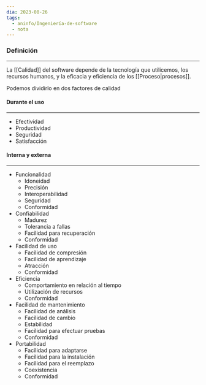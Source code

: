 ```yaml
---
dia: 2023-08-26
tags:
  - aninfo/Ingeniería-de-software
  - nota
---
```

### Definición
---
La [[Calidad]] del software depende de la tecnología que utilicemos, los recursos humanos, y la eficacia y eficiencia de los [[Proceso|procesos]].

Podemos dividirlo en dos factores de calidad

#### Durante el uso
---
* Efectividad
* Productividad
* Seguridad
* Satisfacción

#### Interna y externa
---
* Funcionalidad
	* Idoneidad
	* Precisión
	* Interoperabilidad
	* Seguridad
	* Conformidad
* Confiabilidad
	* Madurez
	* Tolerancia a fallas
	* Facilidad para recuperación
	* Conformidad
* Facilidad de uso
	* Facilidad de compresión
	* Facilidad de aprendizaje
	* Atracción
	* Conformidad
* Eficiencia
	* Comportamiento en relación al tiempo
	* Utilización de recursos
	* Conformidad
* Facilidad de mantenimiento
	* Facilidad de análisis
	* Facilidad de cambio
	* Estabilidad
	* Facilidad para efectuar pruebas
	* Conformidad
* Portabilidad
	* Facilidad para adaptarse
	* Facilidad para la instalación
	* Facilidad para el reemplazo
	* Coexistencia
	* Conformidad
